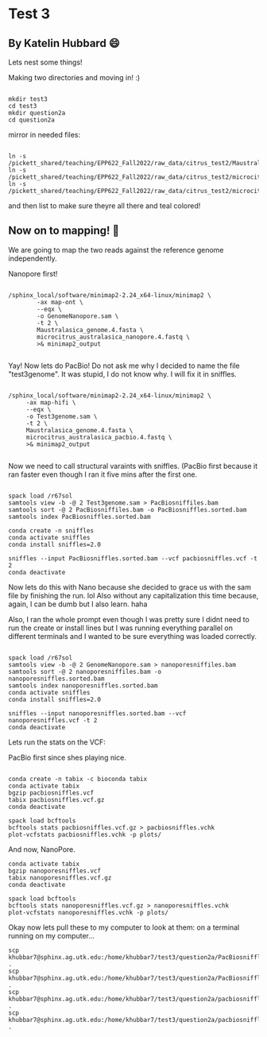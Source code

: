 # Test 3

## By Katelin Hubbard :smile:

Lets nest some things!

Making two directories and moving in! :)

```

mkdir test3
cd test3
mkdir question2a
cd question2a

```

mirror in needed files:

```

ln -s /pickett_shared/teaching/EPP622_Fall2022/raw_data/citrus_test2/Maustralasica_genome.4.fasta
ln -s /pickett_shared/teaching/EPP622_Fall2022/raw_data/citrus_test2/microcitrus_australasica_pacbio.4.fastq
ln -s /pickett_shared/teaching/EPP622_Fall2022/raw_data/citrus_test2/microcitrus_australasica_nanopore.4.fastq

```

and then list to make sure theyre all there and teal colored!


## Now on to mapping! 🥳


We are going to map the two reads against the reference genome independently. 

Nanopore first! 


```

/sphinx_local/software/minimap2-2.24_x64-linux/minimap2 \
        -ax map-ont \
        --eqx \
        -o GenomeNanopore.sam \
        -t 2 \
        Maustralasica_genome.4.fasta \
        microcitrus_australasica_nanopore.4.fastq \
        >& minimap2_output
        
   ```
   
   
   Yay! Now lets do PacBio! Do not ask me why I decided to name the file "test3genome". It was stupid, I do not know why. I will fix it in sniffles.
   
   
   ```
   
/sphinx_local/software/minimap2-2.24_x64-linux/minimap2 \
        -ax map-hifi \
        --eqx \
        -o Test3genome.sam \
        -t 2 \
        Maustralasica_genome.4.fasta \
        microcitrus_australasica_pacbio.4.fastq \
        >& minimap2_output
        
   ```
   
   
   Now we need to call structural varaints with sniffles. (PacBio first because it ran faster even though I ran it five mins after the first one.
   
   
   
   ```
   
   spack load /r67sol
   samtools view -b -@ 2 Test3genome.sam > PacBiosniffiles.bam
   samtools sort -@ 2 PacBiosniffiles.bam -o PacBiosniffles.sorted.bam
   samtools index PacBiosniffles.sorted.bam
   
   conda create -n sniffles
   conda activate sniffles
   conda install sniffles=2.0

   sniffles --input PacBiosniffles.sorted.bam --vcf pacbiosniffles.vcf -t 2
   conda deactivate
   
   ```
   
   
   Now lets do this with Nano because she decided to grace us with the sam file by finishing the run. lol Also without any capitalization this time because, again, I can be dumb but I also learn. haha
   
   Also, I ran the whole prompt even though I was pretty sure I didnt need to run the create or install lines but I was running everything parallel on different terminals and I wanted to be sure everything was loaded correctly. 
   
   
   ```
   
   spack load /r67sol
   samtools view -b -@ 2 GenomeNanopore.sam > nanoporesniffiles.bam
   samtools sort -@ 2 nanoporesniffiles.bam -o nanoporesniffles.sorted.bam
   samtools index nanoporesniffles.sorted.bam
   conda activate sniffles
   conda install sniffles=2.0

   sniffles --input nanoporesniffles.sorted.bam --vcf nanoporesniffles.vcf -t 2
   conda deactivate
   
   ```
   
   
   Lets run the stats on the VCF:
   
   PacBio first since shes playing nice.
   
   
   
   ```
   
   conda create -n tabix -c bioconda tabix 
   conda activate tabix
   bgzip pacbiosniffles.vcf
   tabix pacbiosniffles.vcf.gz
conda deactivate

spack load bcftools
bcftools stats pacbiosniffles.vcf.gz > pacbiosniffles.vchk
plot-vcfstats pacbiosniffles.vchk -p plots/

```

And now, NanoPore. 

   ```
   conda activate tabix
   bgzip nanoporesniffles.vcf
   tabix nanoporesniffles.vcf.gz
conda deactivate

spack load bcftools
bcftools stats nanoporesniffles.vcf.gz > nanoporesniffles.vchk
plot-vcfstats nanoporesniffles.vchk -p plots/

```

Okay now lets pull these to my computer to look at them:
on a terminal running on my computer...

```
scp khubbar7@sphinx.ag.utk.edu:/home/khubbar7/test3/question2a/PacBiosniffles.sorted.bam.bai .
scp khubbar7@sphinx.ag.utk.edu:/home/khubbar7/test3/question2a/PacBiosniffles.sorted.bam .
scp khubbar7@sphinx.ag.utk.edu:/home/khubbar7/test3/question2a/pacbiosniffles.vcf .
scp khubbar7@sphinx.ag.utk.edu:/home/khubbar7/test3/question2a/pacbiosniffles.vcf.gz.tbi .
```







   
   
